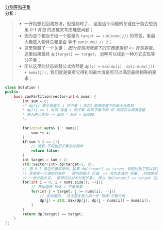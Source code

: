 [分割等和子集](https://leetcode-cn.com/problems/partition-equal-subset-sum/)  
分析：  
> * 一开始想到回溯方法，但是超时了， 这里这个问题的关键在于能否想到用 *0-1 背包* 的思维来考虑堆放问题；  
> * 因为这个相当于给一个容量为 `target == sum(nums)//2` 的背包，看最大能放入物体总和是否 等于 `sum(nums) // 2`；  
> * 这里隐藏了一个关键： *因为背包所能装下的东西重量和 <= 背包容量*， 这里如果最终 `dp[target] == target`， 说明可以找到一种方式实现等分子集；
> * 所以这里的状态转移公式依然是 `dp[i] = max(dp[i], dp[i-nums[j]] + nums[j])`，我们就是要看它得到的最大值是否可以满足最终相等的要求；  
```C++
class Solution {
public:
    bool canPartition(vector<int>& nums) {
        int sum = 0;
        /* dp[i] 表示容量为 i 的子集（ 背包）能够存放下的最大元素和
        * dp[i] == i 说明 容量 i 的子集 说明子集中的 和 刚好可以填满容量
        * 输入的元素和 <= 200 * 100 = 20000
        */
        
        for(const auto& i : nums){
            sum += i;
        }
        if(sum % 2 == 1){
            // 奇数 不可能把子集分成两半
            return false;
        }
        int target = sum / 2;
        std::vector<int> dp(target+1, 0);
        // 用 0-1 背包的思路来做，如果 dp[target] == target 说明找到了可以将子集分为两半的方法
        // 这里有一个潜在的条件 : 背包的最大 价值  <= 背包本身的 容量， 也就是说 dp[i] <= i ， 如果存在
        // 一张分割方式， 使得可以对半分割子集， 那么 dp[target] == target 这里必须相等才可以
        for(int i = 0; i < nums.size(); ++i){
            // 开始遍历 物体 / 子集元素
            for(int j = target; j >= nums[i]; --j){
                // 反向遍历， 防止重复放入同一件 物体/子集元素
                dp[j] = std::max(dp[j], dp[j - nums[i]] + nums[i]);
            }
        }
        return dp[target] == target;
    }
};
```
